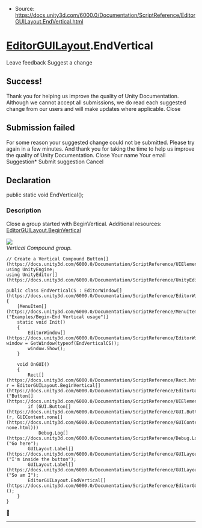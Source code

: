 * Source: https://docs.unity3d.com/6000.0/Documentation/ScriptReference/EditorGUILayout.EndVertical.html

#  [EditorGUILayout](https://docs.unity3d.com/6000.0/Documentation/ScriptReference/EditorGUILayout.html).EndVertical
Leave feedback
Suggest a change
## Success!
Thank you for helping us improve the quality of Unity Documentation. Although we cannot accept all submissions, we do read each suggested change from our users and will make updates where applicable.
Close
## Submission failed
For some reason your suggested change could not be submitted. Please <a>try again</a> in a few minutes. And thank you for taking the time to help us improve the quality of Unity Documentation.
Close
Your name Your email Suggestion* Submit suggestion
Cancel
## Declaration
public static void EndVertical(); 
### Description
Close a group started with BeginVertical.
Additional resources: [EditorGUILayout.BeginVertical](https://docs.unity3d.com/6000.0/Documentation/ScriptReference/EditorGUILayout.BeginVertical.html)  
  
![](https://docs.unity3d.com/6000.0/Documentation/StaticFiles/ScriptRefImages/BeginEndVerticalExample.png)  
_Vertical Compound group._
```
// Create a Vertical Compound Button[](https://docs.unity3d.com/6000.0/Documentation/ScriptReference/UIElements.Button.html)
using UnityEngine;
using UnityEditor[](https://docs.unity3d.com/6000.0/Documentation/ScriptReference/UnityEditor.html);  
  
public class EndVerticalCS : EditorWindow[](https://docs.unity3d.com/6000.0/Documentation/ScriptReference/EditorWindow.html)
{
    [MenuItem[](https://docs.unity3d.com/6000.0/Documentation/ScriptReference/MenuItem.html)("Examples/Begin-End Vertical usage")]
    static void Init()
    {
        EditorWindow[](https://docs.unity3d.com/6000.0/Documentation/ScriptReference/EditorWindow.html) window = GetWindow(typeof(EndVerticalCS));
        window.Show();
    }  
  
    void OnGUI()
    {
        Rect[](https://docs.unity3d.com/6000.0/Documentation/ScriptReference/Rect.html) r = EditorGUILayout.BeginVertical[](https://docs.unity3d.com/6000.0/Documentation/ScriptReference/EditorGUILayout.BeginVertical.html)("Button[](https://docs.unity3d.com/6000.0/Documentation/ScriptReference/UIElements.Button.html)");
        if (GUI.Button[](https://docs.unity3d.com/6000.0/Documentation/ScriptReference/GUI.Button.html)(r, GUIContent.none[](https://docs.unity3d.com/6000.0/Documentation/ScriptReference/GUIContent-none.html)))
            Debug.Log[](https://docs.unity3d.com/6000.0/Documentation/ScriptReference/Debug.Log.html)("Go here");
        GUILayout.Label[](https://docs.unity3d.com/6000.0/Documentation/ScriptReference/GUILayout.Label.html)("I'm inside the button");
        GUILayout.Label[](https://docs.unity3d.com/6000.0/Documentation/ScriptReference/GUILayout.Label.html)("So am I");
        EditorGUILayout.EndVertical[](https://docs.unity3d.com/6000.0/Documentation/ScriptReference/EditorGUILayout.EndVertical.html)();
    }
}

```

* * *
